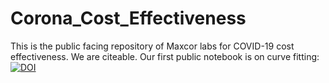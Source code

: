 # Corona_Cost_Effectiveness

This is the public facing repository of Maxcor labs for COVID-19 cost effectiveness.
We are citeable. 
Our first public notebook is on curve fitting:
[![DOI](https://zenodo.org/badge/DOI/10.5281/zenodo.5571165.svg)](https://doi.org/10.5281/zenodo.5571165)
